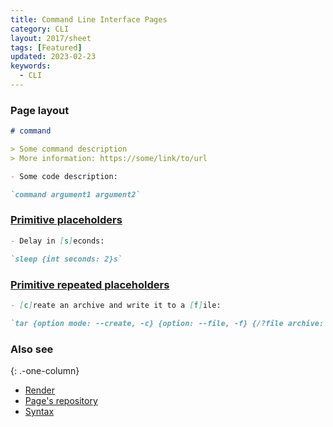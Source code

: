 ```yaml
---
title: Command Line Interface Pages
category: CLI
layout: 2017/sheet
tags: [Featured]
updated: 2023-02-23
keywords:
  - CLI
---
```


### Page layout

```md
# command

> Some command description
> More information: https://some/link/to/url

- Some code description:

`command argument1 argument2`
```

### [Primitive placeholders](https://github.com/command-line-interface-pages/syntax/blob/main/type-specific/cli.md#primitive-placeholders)

```md
- Delay in [s]econds:

`sleep {int seconds: 2}s`
```

### [Primitive repeated placeholders](https://github.com/command-line-interface-pages/syntax/blob/main/type-specific/cli.md#repeated-primitive-placeholders)

```md
- [c]reate an archive and write it to a [f]ile:

`tar {option mode: --create, -c} {option: --file, -f} {/?file archive: target.tar} {/?path+ input}`
```

### Also see
{: .-one-column}

* [Render](https://github.com/command-line-interface-pages/v2-tooling/tree/main/clip-view)
* [Page's repository](https://github.com/command-line-interface-pages/cli-pages)
* [Syntax](https://github.com/command-line-interface-pages/syntax/blob/main/base.md)
